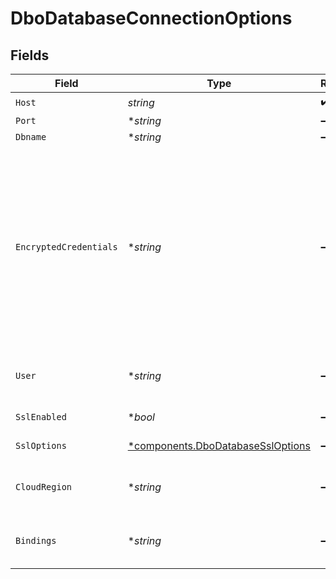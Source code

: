 # DboDatabaseConnectionOptions


## Fields

| Field                                                                                                                                                                                                                                                                                                                                                                                                       | Type                                                                                                                                                                                                                                                                                                                                                                                                        | Required                                                                                                                                                                                                                                                                                                                                                                                                    | Description                                                                                                                                                                                                                                                                                                                                                                                                 |
| ----------------------------------------------------------------------------------------------------------------------------------------------------------------------------------------------------------------------------------------------------------------------------------------------------------------------------------------------------------------------------------------------------------- | ----------------------------------------------------------------------------------------------------------------------------------------------------------------------------------------------------------------------------------------------------------------------------------------------------------------------------------------------------------------------------------------------------------- | ----------------------------------------------------------------------------------------------------------------------------------------------------------------------------------------------------------------------------------------------------------------------------------------------------------------------------------------------------------------------------------------------------------- | ----------------------------------------------------------------------------------------------------------------------------------------------------------------------------------------------------------------------------------------------------------------------------------------------------------------------------------------------------------------------------------------------------------- |
| `Host`                                                                                                                                                                                                                                                                                                                                                                                                      | *string*                                                                                                                                                                                                                                                                                                                                                                                                    | :heavy_check_mark:                                                                                                                                                                                                                                                                                                                                                                                          | Database server host                                                                                                                                                                                                                                                                                                                                                                                        |
| `Port`                                                                                                                                                                                                                                                                                                                                                                                                      | **string*                                                                                                                                                                                                                                                                                                                                                                                                   | :heavy_minus_sign:                                                                                                                                                                                                                                                                                                                                                                                          | Database server port                                                                                                                                                                                                                                                                                                                                                                                        |
| `Dbname`                                                                                                                                                                                                                                                                                                                                                                                                    | **string*                                                                                                                                                                                                                                                                                                                                                                                                   | :heavy_minus_sign:                                                                                                                                                                                                                                                                                                                                                                                          | Database schema name                                                                                                                                                                                                                                                                                                                                                                                        |
| `EncryptedCredentials`                                                                                                                                                                                                                                                                                                                                                                                      | **string*                                                                                                                                                                                                                                                                                                                                                                                                   | :heavy_minus_sign:                                                                                                                                                                                                                                                                                                                                                                                          | Encrypted credentials for connecting to the database server when using basic authentication (username, password)<br/>can be generated using this command:<br/>./dbo-headless-installer -swoparams=<SwoParamasJsonFile> --encrypt-creds --user=<USERNAME> --password=<PASSWORD><br/>Use the dbo-headless-installer binary located at:<br/>https://agent-binaries.cloud.solarwinds.com/?prefix=dbo-headless-installer/latest/ |
| `User`                                                                                                                                                                                                                                                                                                                                                                                                      | **string*                                                                                                                                                                                                                                                                                                                                                                                                   | :heavy_minus_sign:                                                                                                                                                                                                                                                                                                                                                                                          | Username for connecting to database server needed only for auth methods other than basic auth                                                                                                                                                                                                                                                                                                               |
| `SslEnabled`                                                                                                                                                                                                                                                                                                                                                                                                | **bool*                                                                                                                                                                                                                                                                                                                                                                                                     | :heavy_minus_sign:                                                                                                                                                                                                                                                                                                                                                                                          | Enable ssl when agent connects to database server                                                                                                                                                                                                                                                                                                                                                           |
| `SslOptions`                                                                                                                                                                                                                                                                                                                                                                                                | [*components.DboDatabaseSslOptions](../../models/components/dbodatabasessloptions.md)                                                                                                                                                                                                                                                                                                                       | :heavy_minus_sign:                                                                                                                                                                                                                                                                                                                                                                                          | SSL connection options, when sslEnabled is true                                                                                                                                                                                                                                                                                                                                                             |
| `CloudRegion`                                                                                                                                                                                                                                                                                                                                                                                               | **string*                                                                                                                                                                                                                                                                                                                                                                                                   | :heavy_minus_sign:                                                                                                                                                                                                                                                                                                                                                                                          | Cloud region in case of database managed by cloud provider, required for IAM authentication                                                                                                                                                                                                                                                                                                                 |
| `Bindings`                                                                                                                                                                                                                                                                                                                                                                                                  | **string*                                                                                                                                                                                                                                                                                                                                                                                                   | :heavy_minus_sign:                                                                                                                                                                                                                                                                                                                                                                                          | binding for packet sniffing for sniffer captureMethod (on-host), example: 0.0.0.0:6379,[::]:6379                                                                                                                                                                                                                                                                                                            |